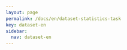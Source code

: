 ```yaml
---
layout: page
permalink: /docs/en/dataset-statistics-task
key: dataset-en
sidebar:
  nav: dataset-en
---
```



<head>
    <style>
        .container {
            display: flex;
            justify-content: space-between; Creates space around items
        }

        .image-with-caption {
            width: 100%;
            margin: auto;
        }

        .image-with-caption img {
            width: 100%;
            height: auto;
        }

        .image-with-caption figcaption {
            text-align: center;
            font-size: 1em;
        }
    </style>
</head>


## Data Statistics of MM-WLAuslan


<figure class="image-with-caption">
    <img src="../assets/images/stat_fig.png">
    <figcaption>(a) Distribution of the number of fingerspelling (FS) segments per clip. (b) Distribution of FS clip durations. (c) Distribution of signer demographics categorized by Auslan proficiency and gender. (d) Character frequency distribution across all FS clips.</figcaption>
</figure>
<br>

we present key statistics of BANZ-FS to highlight the diversity and complexity of the dataset.
BANZ-FS consists of over 35,000 annotated video segments sourced from news broadcasts, lab recordings, and online videos, covering 116 unique signers. The dataset is split into training, development, and test sets to facilitate fair evaluation of fingerspelling-related tasks.
We segment each video by applying a 10-second sliding window around any detected FS segment.
As a result, each detection clip may contain multiple FS instances.
As shown in Figure 3, most clips contain only 1–2 FS segments and last less than 1.5 seconds, indicating that FS is often embedded briefly within continuous signing.
Furthermore, the signer population includes a balanced mix of Auslan experts, deaf individuals, and volunteers, offering a wide range of signing styles and linguistic competence.
The FS character distribution reveals a long-tail pattern: common letters such as A, E, and N appear frequently, while rare characters (e.g., numerals and less frequent letters) occur sparsely.
This imbalance poses additional challenges for generalization and open-vocabulary recognition, especially in low-resource conditions.

<br>
<figure class="image-with-caption">
    <img src="../assets/images/stat_table.png">
    <figcaption>Key statistics of the BANZ-FS dataset across three data sources: ABC News with Auslan, Lab Capture, and YouTube. OOFS (out-of-training FS strings) are FS sequences that never appear in the training set, while FS Singletons occur only once in training.</figcaption>
</figure>
<br>

In addition, we report the number of out-of-training FS strings (OOFS) and FS singletons in Table, which quantify the presence of unseen or rare FS sequences and further reflect the open-set nature of the task.


